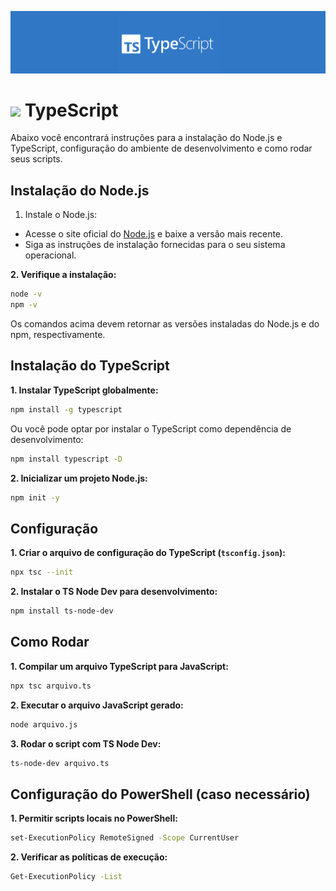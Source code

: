 <p align="center">
  <img src="../assets/typescript.png">
</p>

# <img src="https://skillicons.dev/icons?i=typescript&theme=dark" width="50"> TypeScript

Abaixo você encontrará instruções para a instalação do Node.js e TypeScript, configuração do ambiente de desenvolvimento e como rodar seus scripts.

## Instalação do Node.js

1. Instale o Node.js:
- Acesse o site oficial do [Node.js](https://nodejs.org) e baixe a versão mais recente.
- Siga as instruções de instalação fornecidas para o seu sistema operacional.

**2. Verifique a instalação:**
```bash
node -v
npm -v
```
Os comandos acima devem retornar as versões instaladas do Node.js e do npm, respectivamente.

## Instalação do TypeScript

**1. Instalar TypeScript globalmente:**

```bash
npm install -g typescript
```

Ou você pode optar por instalar o TypeScript como dependência de desenvolvimento:

```bash
npm install typescript -D
```

**2. Inicializar um projeto Node.js:**

```bash
npm init -y
```

## Configuração

**1. Criar o arquivo de configuração do TypeScript (`tsconfig.json`):**

```bash
npx tsc --init
```

**2. Instalar o TS Node Dev para desenvolvimento:**

```bash
npm install ts-node-dev
```

## Como Rodar

**1. Compilar um arquivo TypeScript para JavaScript:**

```bash
npx tsc arquivo.ts
```

**2. Executar o arquivo JavaScript gerado:**

```bash
node arquivo.js
```

**3. Rodar o script com TS Node Dev:**

```bash
ts-node-dev arquivo.ts
```

## Configuração do PowerShell (caso necessário)

**1. Permitir scripts locais no PowerShell:**

```bash
set-ExecutionPolicy RemoteSigned -Scope CurrentUser
```

**2. Verificar as políticas de execução:**

```bash
Get-ExecutionPolicy -List
```